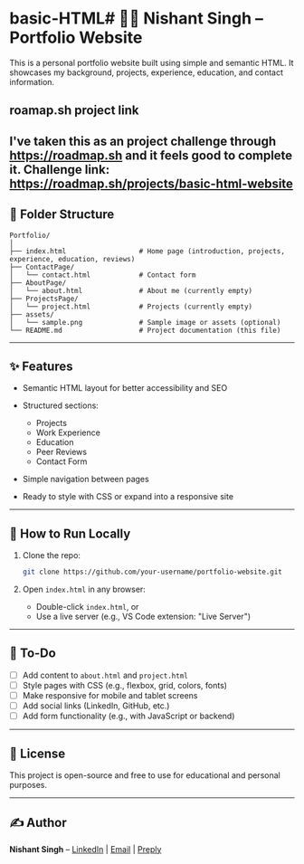 # basic-HTML# 🧑‍💻 Nishant Singh – Portfolio Website

This is a personal portfolio website built using simple and semantic HTML. It showcases my background, projects, experience, education, and contact information.

## roamap.sh project link
I've taken this as an project challenge through https://roadmap.sh and it feels good to complete it.
Challenge link: https://roadmap.sh/projects/basic-html-website
---

## 📁 Folder Structure

```
Portfolio/
│
├── index.html                  # Home page (introduction, projects, experience, education, reviews)
├── ContactPage/
│   └── contact.html            # Contact form
├── AboutPage/
│   └── about.html              # About me (currently empty)
├── ProjectsPage/
│   └── project.html            # Projects (currently empty)
├── assets/
│   └── sample.png              # Sample image or assets (optional)
└── README.md                   # Project documentation (this file)
```

---

## ✨ Features

* Semantic HTML layout for better accessibility and SEO
* Structured sections:

  * Projects
  * Work Experience
  * Education
  * Peer Reviews
  * Contact Form
* Simple navigation between pages
* Ready to style with CSS or expand into a responsive site

---

## 🚀 How to Run Locally

1. Clone the repo:

   ```bash
   git clone https://github.com/your-username/portfolio-website.git
   ```

2. Open `index.html` in any browser:

   * Double-click `index.html`, or
   * Use a live server (e.g., VS Code extension: "Live Server")

---

## 📌 To-Do

* [ ] Add content to `about.html` and `project.html`
* [ ] Style pages with CSS (e.g., flexbox, grid, colors, fonts)
* [ ] Make responsive for mobile and tablet screens
* [ ] Add social links (LinkedIn, GitHub, etc.)
* [ ] Add form functionality (e.g., with JavaScript or backend)

---

## 📄 License

This project is open-source and free to use for educational and personal purposes.

---

## ✍️ Author

**Nishant Singh** – [LinkedIn](#) | [Email](#) | [Preply](#)
